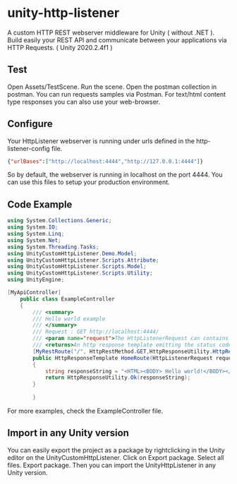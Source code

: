 # unity-http-listener
A custom HTTP REST webserver middleware for Unity ( without .NET ). Build easily your REST API and communicate between your applications via HTTP Requests. ( Unity 2020.2.4f1 )


## Test
Open Assets/TestScene. Run the scene. Open the postman collection in postman. You can run requests samples via Postman. For text/html content type responses you can also use your web-browser.

## Configure 
Your HttpListener webserver is running under urls defined in the http-listener-config file.
```json 
{"urlBases":["http://localhost:4444","http://127.0.0.1:4444"]}
```

So by default, the webserver is running in localhost on the port 4444. You can use this files to setup your production environment.

## Code Example 
```cs
using System.Collections.Generic;
using System.IO;
using System.Linq;
using System.Net;
using System.Threading.Tasks;
using UnityCustomHttpListener.Demo.Model;
using UnityCustomHttpListener.Scripts.Attribute;
using UnityCustomHttpListener.Scripts.Model;
using UnityCustomHttpListener.Scripts.Utility;
using UnityEngine;

[MyApiController]
    public class ExampleController
    {
        /// <summary>
        /// Hello world example
        /// </summary>
        /// Request : GET http://localhost:4444/
        /// <param name="request">The HttpListenerRequest can contains parameters, such as QueryString parameters or objects contained in request.InputStream</param>
        /// <returns>An http response template emitting the status code 200</returns>
        [MyRestRoute("/", HttpRestMethod.GET,HttpResponseUtility.HttpResponseContentType.Html)]
        public HttpResponseTemplate HomeRoute(HttpListenerRequest request) // Important : The method needs to be public in order to be retrieved by reflection !!!
        {
            string responseString = "<HTML><BODY> Hello world!</BODY></HTML>";
            return HttpResponseUtility.Ok(responseString);
        }
        
        }
```

For more examples, check the ExampleController file.

## Import in any Unity version
You can easily export the project as a package by rightclicking in the Unity editor on the UnityCustomHttpListener. Click on Export package. Select all files. Export package. Then you can import the UnityHttpListener in any Unity version.


